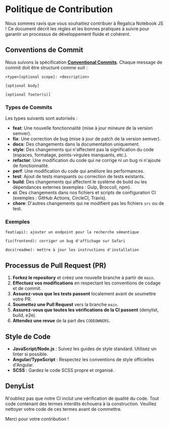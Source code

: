 # Politique de Contribution

Nous sommes ravis que vous souhaitiez contribuer à Regalica Notebook JS ! Ce document décrit les règles et les bonnes pratiques à suivre pour garantir un processus de développement fluide et cohérent.

## Conventions de Commit

Nous suivons la spécification [**Conventional Commits**](https://www.conventionalcommits.org/en/v1.0.0/). Chaque message de commit doit être structuré comme suit :

```
<type>[optional scope]: <description>

[optional body]

[optional footer(s)]
```

### Types de Commits

Les types suivants sont autorisés :

-   **feat**: Une nouvelle fonctionnalité (mise à jour mineure de la version semver).
-   **fix**: Une correction de bug (mise à jour de patch de la version semver).
-   **docs**: Des changements dans la documentation uniquement.
-   **style**: Des changements qui n'affectent pas la signification du code (espaces, formatage, points-virgules manquants, etc.).
-   **refactor**: Une modification du code qui ne corrige ni un bug ni n'ajoute de fonctionnalité.
-   **perf**: Une modification du code qui améliore les performances.
-   **test**: Ajout de tests manquants ou correction de tests existants.
-   **build**: Des changements qui affectent le système de build ou les dépendances externes (exemples : Gulp, Broccoli, npm).
-   **ci**: Des changements dans nos fichiers et scripts de configuration CI (exemples : GitHub Actions, CircleCI, Travis).
-   **chore**: D'autres changements qui ne modifient pas les fichiers `src` ou de test.

### Exemples

```
feat(api): ajouter un endpoint pour la recherche sémantique

fix(frontend): corriger un bug d'affichage sur Safari

docs(readme): mettre à jour les instructions d'installation
```

## Processus de Pull Request (PR)

1.  **Forkez le repository** et créez une nouvelle branche à partir de `main`.
2.  **Effectuez vos modifications** en respectant les conventions de codage et de commit.
3.  **Assurez-vous que les tests passent** localement avant de soumettre votre PR.
4.  **Soumettez une Pull Request** vers la branche `main`.
5.  **Assurez-vous que toutes les vérifications de la CI passent** (denylist, build, e2e).
6.  **Attendez une revue** de la part des `CODEOWNERS`.

## Style de Code

-   **JavaScript/Node.js** : Suivez les guides de style standard. Utilisez un linter si possible.
-   **Angular/TypeScript** : Respectez les conventions de style officielles d'Angular.
-   **SCSS** : Gardez le code SCSS propre et organisé.

## DenyList

N'oubliez pas que notre CI inclut une vérification de qualité du code. Tout code contenant des termes interdits échouera à la construction. Veuillez nettoyer votre code de ces termes avant de commettre.

Merci pour votre contribution !

